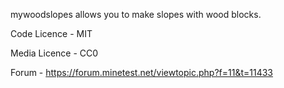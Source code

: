 mywoodslopes allows you to make slopes with wood blocks.

Code Licence - MIT

Media Licence - CC0

Forum - https://forum.minetest.net/viewtopic.php?f=11&t=11433
